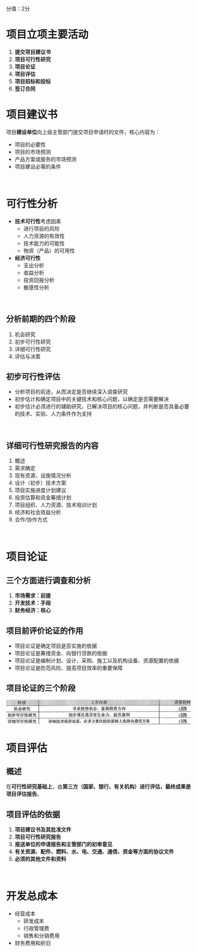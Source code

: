 分值：2分

# 项目立项主要活动

1. **提交项目建议书**
1. **项目可行性研究**
1. **项目论证**
1. **项目评估**
1. **项目招标和投标**
1. **签订合同**




# 项目建议书
项目**建设单位**向上级主管部门提交项目申请时的文件，核心内容为：

- 项目的必要性
- 项目的市场预测
- 产品方案或服务的市场预测
- 项目建设必需的条件

 

# 可行性分析

- **技术可行性**考虑因素
   - 进行项目的风险
   - 人力资源的有效性
   - 技术能力的可能性
   - 物资（产品）的可用性
- **经济可行性**
   - 支出分析
   - 收益分析
   - 投资回报分析
   - 敏感性分析

 

## 分析前期的四个阶段

1. 机会研究
1. 初步可行性研究
1. 详细可行性研究
1. 评估与决策



## 初步可行性评估

- 分析项目的前途，从而决定是否继续深入调查研究
- 初步估计和确定项目中的关键技术和核心问题，以确定是否需要解决
- 初步估计必须进行的辅助研究，已解决项目的核心问题，并判断是否具备必要的技术、实验、人力条件作为支持

 

## 详细可行性研究报告的内容

1. 概述
1. 需求确定
1. 现有资源、设施情况分析
1. 设计（初步）技术方案
1. 项目实施进度计划建议
1. 投资估算和资金筹措计划
1. 项目组织、人力资源、技术培训计划
1. 经济和社会效益分析
1. 合作/协作方式

 

# 项目论证

## 三个方面进行调查和分析

1. **市场需求：前提**
1. **开发技术：手段**
1. **财务经济：核心**

## 项目前评价论证的作用

- 项目论证是确定项目是否实施的依据
- 项目论证是筹措资金、向银行贷款的依据
- 项目论证是编制计划、设计、采购、施工以及机构设备、资源配置的依据
- 项目论证是防范风险、提高项目效率的重要保障

## 项目论证的三个阶段
![image.png](.assets/1585031999551-bfdf177d-8716-4851-9b0f-f917fb3fccbc.png)

# 项目评估

## 概述
在**可行性研究基础上**，由**第三方（国家、银行、有关机构）**进行评估，最终成果是**项目评估报告**。

## 项目评估的依据

1. **项目建议书及其批准文件**
1. **项目可行性研究报告**
1. **报送单位的申请报告和主管部门的初审意见**
1. **有关资源、配件、燃料、水、电、交通、通信、资金等方面的协议文件**
1. **必须的其他文件和资料**

 

# 开发总成本

- 经营成本
   - 研发成本
   - 行政管理费
   - 销售和分销费用
- 财务费用和折旧



